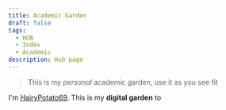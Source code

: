 ```yaml
---
title: Academic Garden
draft: false
tags:
  - HUB
  - Index
  - Academic
description: Hub page
---
```

> This is my *personal* academic garden, use it as you see fit

I'm [HairyPotato69](https://github.com/HairyPotato69). This is my **digital garden** to 

